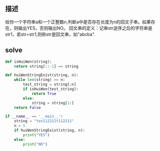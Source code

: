 ## 描述

给你一个字符串a和一个正整数n,判断a中是否存在长度为n的回文子串。如果存在，则输出YES，否则输出NO。
回文串的定义：记串str逆序之后的字符串是str1，若str=str1,则称str是回文串，如"abcba".

## solve
```Python
def isHuiWen(string):
    return string[::-1] == string

def huiWenStringExist(string, n):
    while len(string) >= n:
        test_string = string[:n]
        if isHuiWen(test_string):
            return True
        else:
            string = string[1:]
    return False

if __name__ == '__main__':
    string = "tes112211t112211"
    n = 5
    if huiWenStringExist(string, n):
        print("YES")
    else:
        print("NO")
```